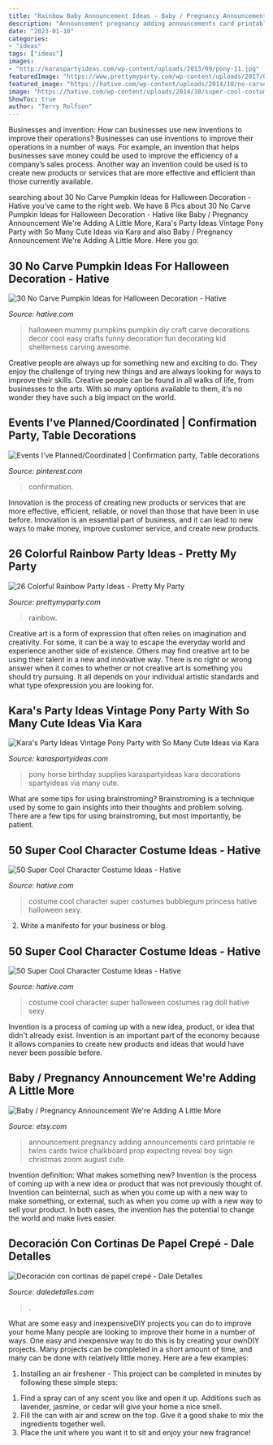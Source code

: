 ```yaml
---
title: "Rainbow Baby Announcement Ideas - Baby / Pregnancy Announcement We&#039;re Adding A Little More"
description: "Announcement pregnancy adding announcements card printable re twins cards twice chalkboard prop expecting reveal boy sign christmas zoom august cute"
date: "2023-01-10"
categories:
- "ideas"
tags: ["ideas"]
images:
- "http://karaspartyideas.com/wp-content/uploads/2013/09/pony-11.jpg"
featuredImage: "https://www.prettymyparty.com/wp-content/uploads/2017/08/over-the-rainbow-dessert-table.jpg"
featured_image: "https://hative.com/wp-content/uploads/2014/10/no-carve-pumpkin-ideas/2-mummy-pumpkin.jpg"
image: "https://hative.com/wp-content/uploads/2014/10/super-cool-costume-ideas/28-princess-bubblegum-costume.jpg"
ShowToc: true
author: "Terry Rolfson"
---
```



Businesses and invention: How can businesses use new inventions to improve their operations?
Businesses can use inventions to improve their operations in a number of ways. For example, an invention that helps businesses save money could be used to improve the efficiency of a company’s sales process. Another way an invention could be used is to create new products or services that are more effective and efficient than those currently available.

	

		
searching about 30 No Carve Pumpkin Ideas for Halloween Decoration - Hative you've came to the right web. We have 8 Pics about 30 No Carve Pumpkin Ideas for Halloween Decoration - Hative like Baby / Pregnancy Announcement We&#039;re Adding A Little More, Kara&#039;s Party Ideas Vintage Pony Party with So Many Cute Ideas via Kara and also Baby / Pregnancy Announcement We&#039;re Adding A Little More. Here you go:
		
    
## 30 No Carve Pumpkin Ideas For Halloween Decoration - Hative

<img loading=lazy src="https://hative.com/wp-content/uploads/2014/10/no-carve-pumpkin-ideas/2-mummy-pumpkin.jpg" onerror="this.onerror=null;this.src='https://tse3.mm.bing.net/th?id=OIP.XxVwlBWI4zRnADfGqVzCgwHaLG&amp;pid=15.1';" alt="30 No Carve Pumpkin Ideas for Halloween Decoration - Hative">

_Source: hative.com_

>halloween mummy pumpkins pumpkin diy craft carve decorations decor cool easy crafts funny decoration fun decorating kid shelterness carving awesome. 

	

Creative people are always up for something new and exciting to do. They enjoy the challenge of trying new things and are always looking for ways to improve their skills. Creative people can be found in all walks of life, from businesses to the arts. With so many options available to them, it's no wonder they have such a big impact on the world.

    
## Events I&#039;ve Planned/Coordinated | Confirmation Party, Table Decorations

<img loading=lazy src="https://i.pinimg.com/736x/06/78/70/067870fbf505c45760e92e704a4899b4--confirmation-planner.jpg" onerror="this.onerror=null;this.src='https://tse1.mm.bing.net/th?id=OIP.1BcGo6LR6s5UeYPd0eiH0wHaJ4&amp;pid=15.1';" alt="Events I&#039;ve Planned/Coordinated | Confirmation party, Table decorations">

_Source: pinterest.com_

>confirmation. 

	

Innovation is the process of creating new products or services that are more effective, efficient, reliable, or novel than those that have been in use before. Innovation is an essential part of business, and it can lead to new ways to make money, improve customer service, and create new products.

    
## 26 Colorful Rainbow Party Ideas - Pretty My Party

<img loading=lazy src="https://www.prettymyparty.com/wp-content/uploads/2017/08/over-the-rainbow-dessert-table.jpg" onerror="this.onerror=null;this.src='https://tse3.mm.bing.net/th?id=OIP.CKVuWpnVY2RE747ZJl72-QHaK2&amp;pid=15.1';" alt="26 Colorful Rainbow Party Ideas - Pretty My Party">

_Source: prettymyparty.com_

>rainbow. 

	

Creative art is a form of expression that often relies on imagination and creativity. For some, it can be a way to escape the everyday world and experience another side of existence. Others may find creative art to be using their talent in a new and innovative way. There is no right or wrong answer when it comes to whether or not creative art is something you should try pursuing. It all depends on your individual artistic standards and what type ofexpression you are looking for.

    
## Kara&#039;s Party Ideas Vintage Pony Party With So Many Cute Ideas Via Kara

<img loading=lazy src="http://karaspartyideas.com/wp-content/uploads/2013/09/pony-11.jpg" onerror="this.onerror=null;this.src='https://tse4.mm.bing.net/th?id=OIP.H1e-i5dx4wXkYY5GAyvsjwHaLH&amp;pid=15.1';" alt="Kara&#039;s Party Ideas Vintage Pony Party with So Many Cute Ideas via Kara">

_Source: karaspartyideas.com_

>pony horse birthday supplies karaspartyideas kara decorations spartyideas via many cute. 

	

What are some tips for using brainstroming?
Brainstroming is a technique used by some to gain insights into their thoughts and problem solving. There are a few tips for using brainstroming, but most importantly, be patient.

    
## 50 Super Cool Character Costume Ideas - Hative

<img loading=lazy src="https://hative.com/wp-content/uploads/2014/10/super-cool-costume-ideas/28-princess-bubblegum-costume.jpg" onerror="this.onerror=null;this.src='https://tse1.mm.bing.net/th?id=OIP.M5uw8QHf6Fz8aovbRvGWqwHaJ4&amp;pid=15.1';" alt="50 Super Cool Character Costume Ideas - Hative">

_Source: hative.com_

>costume cool character super costumes bubblegum princess hative halloween sexy. 

	

2. Write a manifesto for your business or blog.

    
## 50 Super Cool Character Costume Ideas - Hative

<img loading=lazy src="https://hative.com/wp-content/uploads/2014/10/super-cool-costume-ideas/48-rag-doll-costume.jpg" onerror="this.onerror=null;this.src='https://tse3.mm.bing.net/th?id=OIP.MR3tgTvgOaRe01kjRg3CgwHaLH&amp;pid=15.1';" alt="50 Super Cool Character Costume Ideas - Hative">

_Source: hative.com_

>costume cool character super halloween costumes rag doll hative sexy. 

	

Invention is a process of coming up with a new idea, product, or idea that didn't already exist. Invention is an important part of the economy because it allows companies to create new products and ideas that would have never been possible before.

    
## Baby / Pregnancy Announcement We&#039;re Adding A Little More

<img loading=lazy src="https://img1.etsystatic.com/057/0/10176001/il_570xN.742160761_3zcz.jpg" onerror="this.onerror=null;this.src='https://tse3.mm.bing.net/th?id=OIP.2aBaMnDHG2Cqnm-SkI20sQHaF7&amp;pid=15.1';" alt="Baby / Pregnancy Announcement We&#039;re Adding A Little More">

_Source: etsy.com_

>announcement pregnancy adding announcements card printable re twins cards twice chalkboard prop expecting reveal boy sign christmas zoom august cute. 

	

Invention definition: What makes something new?
Invention is the process of coming up with a new idea or product that was not previously thought of. Invention can beinternal, such as when you come up with a new way to make something, or external, such as when you come up with a new way to sell your product. In both cases, the invention has the potential to change the world and make lives easier.

    
## Decoración Con Cortinas De Papel Crepé - Dale Detalles

<img loading=lazy src="https://i0.wp.com/www.daledetalles.com/wp-content/uploads/2016/08/decoracion-con-papel-creppe9.jpg?resize=564%2C752" onerror="this.onerror=null;this.src='https://tse3.mm.bing.net/th?id=OIP.picpXl-tqYDqsAutuWGWxQHaJ4&amp;pid=15.1';" alt="Decoración con cortinas de papel crepé - Dale Detalles">

_Source: daledetalles.com_

>. 

	

What are some easy and inexpensiveDIY projects you can do to improve your home
Many people are looking to improve their home in a number of ways. One easy and inexpensive way to do this is by creating your ownDIY projects. Many projects can be completed in a short amount of time, and many can be done with relatively little money. Here are a few examples: 
1. Installing an air freshener - This project can be completed in minutes by following these simple steps: 

1) Find a spray can of any scent you like and open it up. Additions such as lavender, jasmine, or cedar will give your home a nice smell. 
2) Fill the can with air and screw on the top. Give it a good shake to mix the ingredients together well. 
3) Place the unit where you want it to sit and enjoy your new fragrance!

